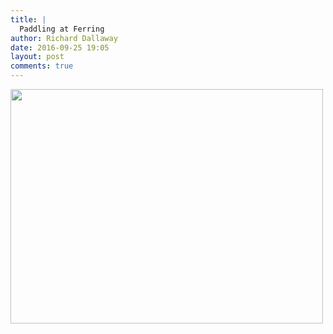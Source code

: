 ```yaml
---
title: |
  Paddling at Ferring
author: Richard Dallaway
date: 2016-09-25 19:05
layout: post
comments: true
---
```


<div><a href="http://static.skitters.dallaway.com/PYtp_FullSizeRender.jpg"><img src="http://static.skitters.dallaway.com/PYtp_thumb_FullSizeRender.jpg" width="500" height="375"/></a></div>


  
      

